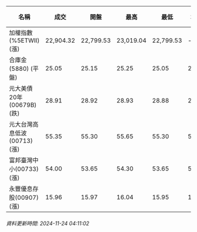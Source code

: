 | 名稱 | 成交 | 開盤 | 最高 | 最低 | 均價 | 成交金額(億) | 昨收 | 漲跌幅 | 漲跌 | 總量 | 昨量 | 振幅 |
| -------- | -------- | -------- | -------- |-------- | -------- | -------- |-------- |-------- |-------- | -------- | -------- |-------- |
|加權指數(%5ETWII) (漲)|22,904.32|22,799.53|23,019.04|22,799.53|-|3,444.10|22,555.66|1.55%|348.66|7,523,140|0|0.97%|
|合庫金(5880) (平盤)|25.05|25.15|25.25|25.05|25.13|1.52|25.05|0.00%|0.00|6,045|7,460|0.80%|
|元大美債20年(00679B) (跌)|28.91|28.92|28.93|28.88|28.90|10.24|28.92|0.03%|0.01|35,444|30,945|0.17%|
|元大台灣高息低波(00713) (漲)|55.35|55.30|55.65|55.30|55.41|4.80|55.20|0.27%|0.15|8,654|11,590|0.63%|
|富邦臺灣中小(00733) (漲)|54.00|53.65|54.30|53.65|54.07|0.314|53.50|0.93%|0.50|580|401|1.21%|
|永豐優息存股(00907) (漲)|15.96|15.97|16.04|15.95|15.98|0.238|15.91|0.31%|0.05|1,488|1,650|0.57%|
###### 資料更新時間: 2024-11-24 04:11:02